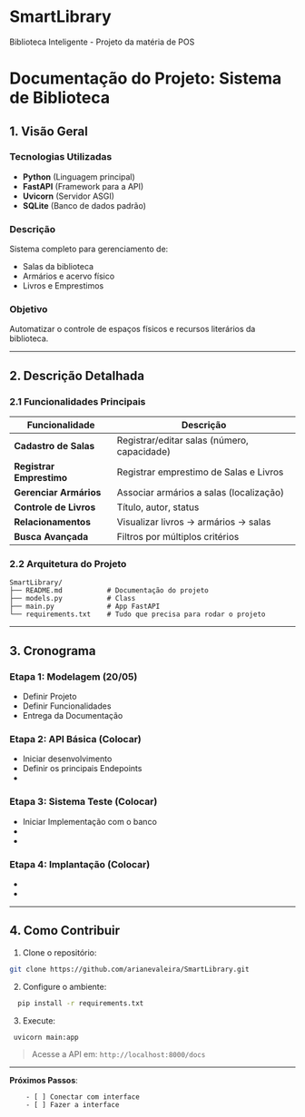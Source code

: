 # SmartLibrary
Biblioteca Inteligente -  Projeto da matéria de POS
# Documentação do Projeto: Sistema de Biblioteca


## 1. Visão Geral

### Tecnologias Utilizadas
- **Python** (Linguagem principal)
- **FastAPI** (Framework para a API)
- **Uvicorn** (Servidor ASGI)
- **SQLite** (Banco de dados padrão)  

### Descrição
Sistema completo para gerenciamento de:  
- Salas da biblioteca  
- Armários e acervo físico  
- Livros e Emprestimos 

### Objetivo
Automatizar o controle de espaços físicos e recursos literários da biblioteca.  


---

## 2. Descrição Detalhada

### 2.1 Funcionalidades Principais

| Funcionalidade          | Descrição                                  |
|-------------------------|--------------------------------------------|
| **Cadastro de Salas**   | Registrar/editar salas (número, capacidade)|
| **Registrar Emprestimo**| Registrar emprestimo de Salas e Livros     |
| **Gerenciar Armários**  | Associar armários a salas (localização)    |
| **Controle de Livros**  | Título, autor, status                      |
| **Relacionamentos**     | Visualizar livros → armários → salas       |
| **Busca Avançada**      | Filtros por múltiplos critérios            |

### 2.2 Arquitetura do Projeto

```
SmartLibrary/
├── README.md           # Documentação do projeto
├── models.py           # Class 
├── main.py             # App FastAPI
└── requirements.txt    # Tudo que precisa para rodar o projeto
 ```
---

## 3. Cronograma

### Etapa 1: Modelagem (20/05)
- Definir Projeto   
- Definir Funcionalidades 
- Entrega da Documentação  

### Etapa 2: API Básica (Colocar)
- Iniciar desenvolvimento 
- Definir os principais Endepoints 
-

### Etapa 3: Sistema Teste (Colocar)
- Iniciar Implementação com o banco 
- 
- 
### Etapa 4: Implantação (Colocar)
-
-  

---

## 4. Como Contribuir

1. Clone o repositório:
```bash
git clone https://github.com/arianevaleira/SmartLibrary.git
```

2. Configure o ambiente:
```bash
  pip install -r requirements.txt
```
3. Execute:
 ```bash
  uvicorn main:app 
```

> Acesse a API em: `http://localhost:8000/docs`  

---

**Próximos Passos**: 
``` 
    - [ ] Conectar com interface 
    - [ ] Fazer a interface 
```
